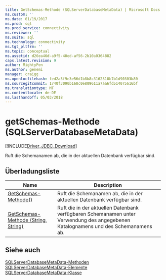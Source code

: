 ```yaml
---
title: GetSchemas-Methode (SQLServerDatabaseMetaData) | Microsoft Docs
ms.custom: ''
ms.date: 01/19/2017
ms.prod: sql
ms.prod_service: connectivity
ms.reviewer: ''
ms.suite: sql
ms.technology: connectivity
ms.tgt_pltfrm: ''
ms.topic: conceptual
ms.assetid: d26ea46d-a9f5-40ed-af56-2b10a0364882
caps.latest.revision: 9
author: MightyPen
ms.author: genemi
manager: craigg
ms.openlocfilehash: fed2a5f9e3e56d1b8b8c3162310b7b1d90303b80
ms.sourcegitcommit: 1740f3090b168c0e809611a7aa6fd514075616bf
ms.translationtype: MT
ms.contentlocale: de-DE
ms.lasthandoff: 05/03/2018
---
```

# <a name="getschemas-method-sqlserverdatabasemetadata"></a>getSchemas-Methode (SQLServerDatabaseMetaData)
[!INCLUDE[Driver_JDBC_Download](../../../includes/driver_jdbc_download.md)]

  Ruft die Schemanamen ab, die in der aktuellen Datenbank verfügbar sind.  
  
## <a name="overload-list"></a>Überladungsliste  
  
|Name|Description|  
|----------|-----------------|  
|[GetSchemas-Methode&#40;&#41;](../../../connect/jdbc/reference/getschemas-method.md)|Ruft die Schemanamen ab, die in der aktuellen Datenbank verfügbar sind.|  
|[GetSchemas-Methode &#40;String, String&#41;](../../../connect/jdbc/reference/getschemas-method-string-string.md)|Ruft die in der aktuellen Datenbank verfügbaren Schemanamen unter Verwendung des angegebenen Katalognamens und des Schemanamens ab.|  
  
## <a name="see-also"></a>Siehe auch  
 [SQLServerDatabaseMetaData-Methoden](../../../connect/jdbc/reference/sqlserverdatabasemetadata-methods.md)   
 [SQLServerDatabaseMetaData-Elemente](../../../connect/jdbc/reference/sqlserverdatabasemetadata-members.md)   
 [SQLServerDatabaseMetaData-Klasse](../../../connect/jdbc/reference/sqlserverdatabasemetadata-class.md)  
  
  
